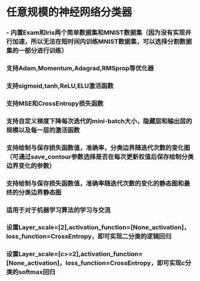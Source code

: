 # 任意规模的神经网络分类器
### - 内置Exam和Iris两个简单数据集和MNIST数据集（因为没有实现并行加速，所以无法在短时间内训练MNIST数据集，可以选择分割数据集的一部分进行训练）
### 支持Adam,Momentum,Adagrad,RMSprop等优化器
### 支持sigmoid,tanh,ReLU,ELU激活函数
### 支持MSE和CrossEntropy损失函数
### 支持自定义梯度下降每次迭代的mini-batch大小，隐藏层和输出层的规模以及每一层的激活函数
### 支持绘制与保存损失函数值，准确率，分类边界随迭代次数的变化图（可通过save_contour参数选择是否在每次更新权值后保存绘制分类边界变化的参数）
### 支持绘制与保存损失函数值，准确率随迭代次数的变化的静态图和最终的分类边界静态图
### 适用于对于机器学习算法的学习与交流
### 设置Layer_scale=[2],activation_function=[None_activation]，loss_function=CrossEntropy，即可实现二分类的逻辑回归
### 设置Layer_scale=[c>=2],activation_function=[None_activation]，loss_function=CrossEntropy，即可实现c分类的softmax回归

